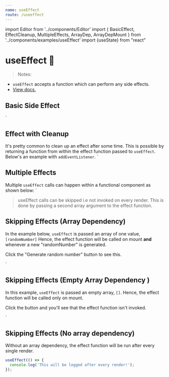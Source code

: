 ```yaml
---
name: useEffect
route: /useeffect
---
```


import Editor from '../components/Editor'
import {
BasicEffect,
EffectCleanup,
MultipleEffects,
ArrayDep,
ArrayDepMount
} from '../components/examples/useEffect'
import {useState} from "react"

# useEffect 🦋

> Notes:

- `useEffect` accepts a function which can perform any side effects.
- [View docs.](https://reactjs.org/docs/hooks-reference.html#useeffect)

## Basic Side Effect

`<Editor code={BasicEffect}/>

## Effect with Cleanup

It's pretty common to clean up an effect after some time. This is possible by returning a function from within the effect function passed to `useEffect`.
Below's an example with `addEventListener`.
`<Editor code={EffectCleanup}/>

## Multiple Effects

Multiple `useEffect` calls can happen within a functional component as shown below:
`<Editor code={MultipleEffects}/>

> useEffect calls can be skipped i.e not invoked on every render.
> This is done by passing a second array argument to the effect function.

## Skipping Effects (Array Dependency)

In the example below, `useEffect` is passed an array of one value, `[randomNumber]`
Hence, the effect function will be called on mount **and** whenever a new "randomNumber" is generated.

Click the "Generate random number" button to see this.

`<Editor code={ArrayDep}/>

## Skipping Effects (Empty Array Dependency )

In this example, `useEffect` is passed an empty array, `[]`.
Hence, the effect function will be called only on mount.

Click the button and you'll see that the effect function isn't invoked.

`<Editor code={ArrayDepMount}/>

## Skipping Effects (No array dependency)

Without an array dependency, the effect function will be run after every single render.

```js
useEffect(() => {
  console.log('This will be logged after every render!');
});
```
